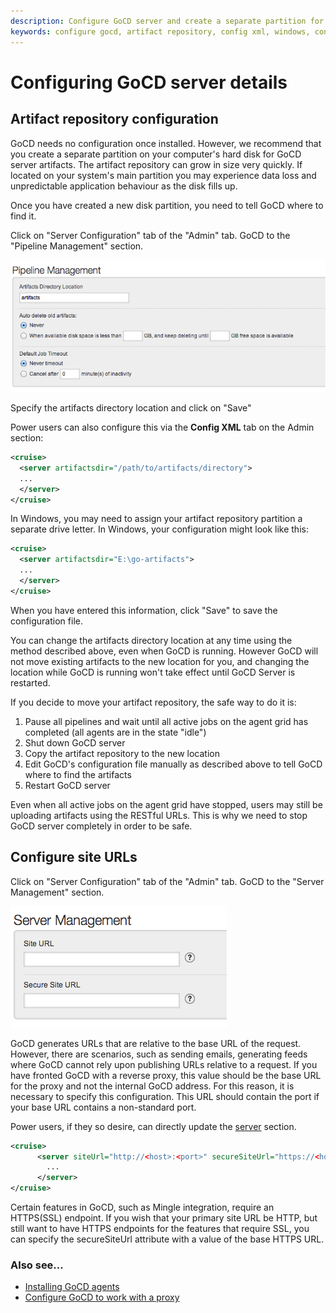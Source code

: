 ```yaml
---
description: Configure GoCD server and create a separate partition for GoCD server artifacts.
keywords: configure gocd, artifact repository, config xml, windows, configure site URLs, server management
---
```


# Configuring GoCD server details

## Artifact repository configuration

GoCD needs no configuration once installed. However, we recommend that you create a separate partition on your computer's hard disk for GoCD server artifacts. The artifact repository can grow in size very quickly. If located on your system's main partition you may experience data loss and unpredictable application behaviour as the disk fills up.

Once you have created a new disk partition, you need to tell GoCD where to find it.

Click on "Server Configuration" tab of the "Admin" tab. GoCD to the "Pipeline Management" section.

![Specify artifact location](../resources/images/artifact_location.png)

Specify the artifacts directory location and click on "Save"

Power users can also configure this via the **Config XML** tab on the
Admin section:

```xml
<cruise>
  <server artifactsdir="/path/to/artifacts/directory">
  ...
  </server>
</cruise>
```

In Windows, you may need to assign your artifact repository partition a separate drive letter. In Windows, your configuration might look like this:

```xml
<cruise>
  <server artifactsdir="E:\go-artifacts">
  ...
  </server>
</cruise>
```

When you have entered this information, click "Save" to save the configuration file.

You can change the artifacts directory location at any time using the method described above, even when GoCD is running. However GoCD will not move existing artifacts to the new location for you, and changing the location while GoCD is running won't take effect until GoCD Server is restarted.

If you decide to move your artifact repository, the safe way to do it is:

1.  Pause all pipelines and wait until all active jobs on the agent grid has completed (all agents are in the state "idle")
2.  Shut down GoCD server
3.  Copy the artifact repository to the new location
4.  Edit GoCD's configuration file manually as described above to tell GoCD where to find the artifacts
5.  Restart GoCD server

Even when all active jobs on the agent grid have stopped, users may still be uploading artifacts using the RESTful URLs. This is why we need to stop GoCD server completely in order to be safe.

## Configure site URLs

Click on "Server Configuration" tab of the "Admin" tab. GoCD to the "Server Management" section.

![Specify site url](../resources/images/site_url.png)

GoCD generates URLs that are relative to the base URL of the request. However, there are scenarios, such as sending emails, generating feeds where GoCD cannot rely upon publishing URLs relative to a request. If you have fronted GoCD with a reverse proxy, this value should be the base URL for the proxy and not the internal GoCD address. For this reason, it is necessary to specify this configuration. This URL should contain the port if your base URL contains a non-standard port.

Power users, if they so desire, can directly update the [server](../configuration/configuration_reference.md#server) section.

```xml
<cruise>
      <server siteUrl="http://<host>:<port>" secureSiteUrl="https://<host>:<securePort>">
        ...
      </server>
</cruise>
```

Certain features in GoCD, such as Mingle integration, require an HTTPS(SSL) endpoint. If you wish that your primary site URL be HTTP, but still want to have HTTPS endpoints for the features that require SSL, you can specify the secureSiteUrl attribute with a value of the base HTTPS URL.

### Also see...

-   [Installing GoCD agents](../installation/installing_go_agent.md)
-   [Configure GoCD to work with a proxy](../../configure-reverse-proxy.md)